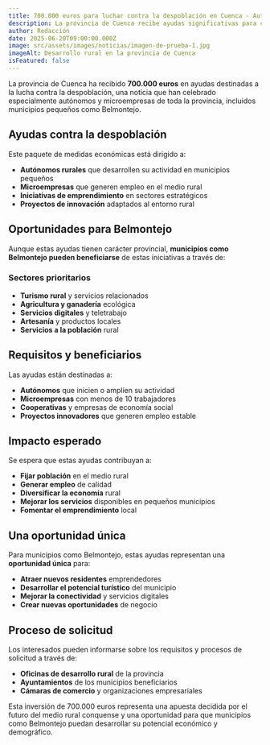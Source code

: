 ```yaml
---
title: 700.000 euros para luchar contra la despoblación en Cuenca - Autónomos y microempresas lo celebran
description: La provincia de Cuenca recibe ayudas significativas para combatir la despoblación, beneficiando también a municipios pequeños como Belmontejo. Una oportunidad para el desarrollo rural y el emprendimiento local.
author: Redacción
date: 2025-06-20T09:00:00.000Z
image: src/assets/images/noticias/imagen-de-prueba-1.jpg
imageAlt: Desarrollo rural en la provincia de Cuenca
isFeatured: false
---
```


La provincia de Cuenca ha recibido **700.000 euros** en ayudas destinadas a la lucha contra la despoblación, una noticia que han celebrado especialmente autónomos y microempresas de toda la provincia, incluidos municipios pequeños como Belmontejo.

## Ayudas contra la despoblación

Este paquete de medidas económicas está dirigido a:

- **Autónomos rurales** que desarrollen su actividad en municipios pequeños
- **Microempresas** que generen empleo en el medio rural
- **Iniciativas de emprendimiento** en sectores estratégicos
- **Proyectos de innovación** adaptados al entorno rural

## Oportunidades para Belmontejo

Aunque estas ayudas tienen carácter provincial, **municipios como Belmontejo pueden beneficiarse** de estas iniciativas a través de:

### Sectores prioritarios

- **Turismo rural** y servicios relacionados
- **Agricultura y ganadería** ecológica
- **Servicios digitales** y teletrabajo
- **Artesanía** y productos locales
- **Servicios a la población** rural

## Requisitos y beneficiarios

Las ayudas están destinadas a:

- **Autónomos** que inicien o amplíen su actividad
- **Microempresas** con menos de 10 trabajadores
- **Cooperativas** y empresas de economía social
- **Proyectos innovadores** que generen empleo estable

## Impacto esperado

Se espera que estas ayudas contribuyan a:

- **Fijar población** en el medio rural
- **Generar empleo** de calidad
- **Diversificar la economía** rural
- **Mejorar los servicios** disponibles en pequeños municipios
- **Fomentar el emprendimiento** local

## Una oportunidad única

Para municipios como Belmontejo, estas ayudas representan una **oportunidad única** para:

- **Atraer nuevos residentes** emprendedores
- **Desarrollar el potencial turístico** del municipio
- **Mejorar la conectividad** y servicios digitales
- **Crear nuevas oportunidades** de negocio

## Proceso de solicitud

Los interesados pueden informarse sobre los requisitos y procesos de solicitud a través de:

- **Oficinas de desarrollo rural** de la provincia
- **Ayuntamientos** de los municipios beneficiarios
- **Cámaras de comercio** y organizaciones empresariales

Esta inversión de 700.000 euros representa una apuesta decidida por el futuro del medio rural conquense y una oportunidad para que municipios como Belmontejo puedan desarrollar su potencial económico y demográfico.
